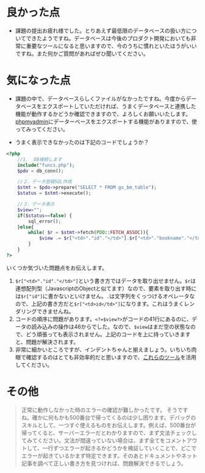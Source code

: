 # 良かった点
- 課題の提出お疲れ様でした。とりあえず最低限のデータベースの扱い方についてできたようですね。データベースは今後のプロダクト開発においても非常に重要なツールになると思いますので、今のうちに慣れといたほうがいいですね。また何かご質問があればぜひ聞いてください。

# 気になった点
- 課題の中で、データベースらしくファイルがなかったですね。今度からデータベースをエクスポートしていただければ、うまくデータベースと連携した機能が動作するかどうか確認できますので、よろしくお願いいたします。[phpmyadmin](https://www.dbonline.jp/phpmyadmin/export-import/index1.html)にデーターベースをエクスポートする機能がありますので、使ってみってください。

- うまく表示できなかったのは下記のコードでしょうか？
```php
<?php
    //1.  DB接続します
    include("funcs.php");
    $pdo = db_conn();

    //２．データ登録SQL作成
    $stmt = $pdo->prepare("SELECT * FROM gs_bm_table");
    $status = $stmt->execute();

    //３．データ表示
    $view="";
    if($status==false) {
        sql_error();
    }else{
        while( $r = $stmt->fetch(PDO::FETCH_ASSOC)){ 
            $view .= $r["<td>"."id"."</td>"].$r["<td>"."bookname"."</td>"].$r["<td>"."bookurl"."</td>"].$r["<td>"."comment"."</td>"].$r["<td>"."indate"."</td>"]."<br>";
        }
    }
?>
```
いくつか気づいた問題点をお伝えします。
1. `$r["<td>"."id"."</td>"]`という書き方ではデータを取り出せません。`$r`は連想配列型（JavascriptのObjectと似てます）なので、要素を取り出す時には`$r["id"]`に書かないといけません。`.`は文字列をくっつけるオペレータなので、上記の書き方だと`$r["<td>id</td>"]`になります。これはうまくレンダリングできませんね。
2. コードの順序に問題があります。`<?=$view?>`がコードの41行にあるのに、データの読み込みの操作は46からでした。なので、`$view`はまだ空の状態なので、どう頑張っても表示されません。上記のコードを上に持っていきますと、問題が解決されます。
3. 非常に細かいところですが、インデントちゃんと揃えましょう。いちいち肉眼で確認するのはとても非効率的だと思いますので、[これらのツール](https://www.facebook.com/groups/gsdev14/permalink/1313908078770023/)を活用してください。

# その他
> 正常に動作しなかった時のエラーの確認が難しかったです。
そうですね。確かに何もかも500番台で帰ってくるのは少し困ります。デバッグのスキルとして、一つすぐ使えるものをお伝えします。例えば、500番台が帰ってくると、サーバーエラーだとわかりますので、まず文法チェックしてみてください。文法が間違っていない場合は、まず全てをコメントアウトして、一行ずつエラーが起きるかどうかを検証していくことで、どこでエラーが起きているかまず特定できます。そのあとドキュメントやネット記事を調べて正しい書き方を見つければ、問題解決できるでしょう。
